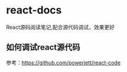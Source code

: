 # react-docs

React源码阅读笔记,配合源代码调试，效果更好

## 如何调试react源代码

参考：https://github.com/powerjett/react-code
